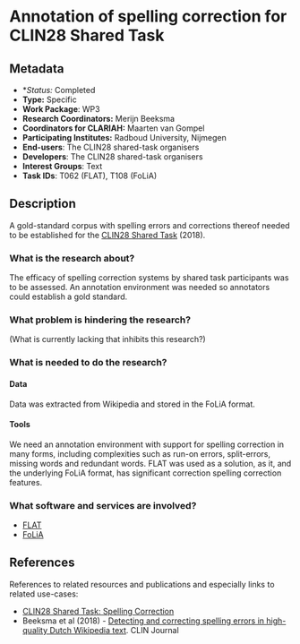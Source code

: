 # Annotation of spelling correction for CLIN28 Shared Task

## Metadata

* **Status:* Completed
* **Type:** Specific
* **Work Package**: WP3
* **Research Coordinators:** Merijn Beeksma
* **Coordinators for CLARIAH:**  Maarten van Gompel
* **Participating Institutes:** Radboud University, Nijmegen
* **End-users**: The CLIN28 shared-task organisers
* **Developers**: The CLIN28 shared-task organisers
* **Interest Groups**: Text
* **Task IDs**: T062 (FLAT), T108 (FoLiA)

## Description

A gold-standard corpus with spelling errors and corrections thereof needed to be established for the [CLIN28 Shared
Task](https://github.com/LanguageMachines/CLIN28_ST_spelling_correction) (2018).

### What is the research about?

The efficacy of spelling correction systems by shared task participants was to be assessed. An annotation
environment was needed so annotators could establish a gold standard.

### What problem is hindering the research?

(What is currently lacking that inhibits this research?)

### What is needed to do the research?

#### Data

Data was extracted from Wikipedia and stored in the FoLiA format.

#### Tools

We need an annotation environment with support for spelling correction in many forms, including complexities such as run-on
errors, split-errors, missing words and redundant words. FLAT was used as a solution, as it, and the underlying FoLiA
format, has significant correction spelling correction features.

### What software and services are involved?

* [FLAT](https://github.com/proycon/flat)
* [FoLiA](https://github.com/proycon/folia)

## References

References to related resources and publications and especially links to related use-cases:

* [CLIN28 Shared Task: Spelling Correction](https://github.com/LanguageMachines/CLIN28_ST_spelling_correction)
* Beeksma et al (2018) - [Detecting and correcting spelling errors in high-quality Dutch Wikipedia text](https://clinjournal.org/clinj/article/view/83). CLIN Journal


